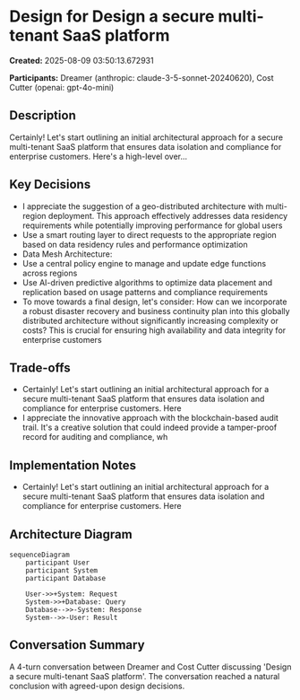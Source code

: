 # Design for Design a secure multi-tenant SaaS platform

**Created:** 2025-08-09 03:50:13.672931

**Participants:** Dreamer (anthropic: claude-3-5-sonnet-20240620), Cost Cutter (openai: gpt-4o-mini)

## Description

Certainly! Let's start outlining an initial architectural approach for a secure multi-tenant SaaS platform that ensures data isolation and compliance for enterprise customers. Here's a high-level over...

## Key Decisions

- I appreciate the suggestion of a geo-distributed architecture with multi-region deployment. This approach effectively addresses data residency requirements while potentially improving performance for global users
- Use a smart routing layer to direct requests to the appropriate region based on data residency rules and performance optimization
- Data Mesh Architecture:
- Use a central policy engine to manage and update edge functions across regions
- Use AI-driven predictive algorithms to optimize data placement and replication based on usage patterns and compliance requirements
- To move towards a final design, let's consider: How can we incorporate a robust disaster recovery and business continuity plan into this globally distributed architecture without significantly increasing complexity or costs? This is crucial for ensuring high availability and data integrity for enterprise customers

## Trade-offs

- Certainly! Let's start outlining an initial architectural approach for a secure multi-tenant SaaS platform that ensures data isolation and compliance for enterprise customers. Here
- I appreciate the innovative approach with the blockchain-based audit trail. It's a creative solution that could indeed provide a tamper-proof record for auditing and compliance, wh

## Implementation Notes

- Certainly! Let's start outlining an initial architectural approach for a secure multi-tenant SaaS platform that ensures data isolation and compliance for enterprise customers. Here

## Architecture Diagram

```mermaid
sequenceDiagram
    participant User
    participant System
    participant Database

    User->>+System: Request
    System->>+Database: Query
    Database-->>-System: Response
    System-->>-User: Result

```

## Conversation Summary

A 4-turn conversation between Dreamer and Cost Cutter discussing 'Design a secure multi-tenant SaaS platform'. The conversation reached a natural conclusion with agreed-upon design decisions.
